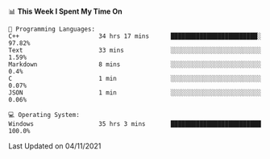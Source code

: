 
<!--START_SECTION:waka-->
📊 **This Week I Spent My Time On** 

```text
💬 Programming Languages: 
C++                      34 hrs 17 mins      ████████████████████████░   97.82% 
Text                     33 mins             ░░░░░░░░░░░░░░░░░░░░░░░░░   1.59% 
Markdown                 8 mins              ░░░░░░░░░░░░░░░░░░░░░░░░░   0.4% 
C                        1 min               ░░░░░░░░░░░░░░░░░░░░░░░░░   0.07% 
JSON                     1 min               ░░░░░░░░░░░░░░░░░░░░░░░░░   0.06%

💻 Operating System: 
Windows                  35 hrs 3 mins       █████████████████████████   100.0%

```


 Last Updated on 04/11/2021
<!--END_SECTION:waka-->
